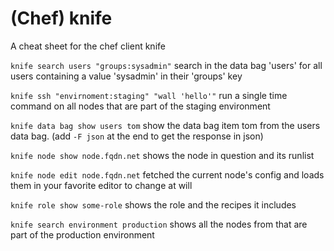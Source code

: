 # (Chef) knife

A cheat sheet for the chef client knife

```knife search users "groups:sysadmin"```
search in the data bag 'users' for all users containing a value 'sysadmin' in their 'groups' key

```knife ssh "envirnoment:staging" "wall 'hello'"```
run a single time command on all nodes that are part of the staging environment

```knife data bag show users tom```
show the data bag item tom from the users data bag.
(add ```-F json``` at the end to get the response in json)

```knife node show node.fqdn.net```
shows the node in question and its runlist

```knife node edit node.fqdn.net```
fetched the current node's config and loads them in your favorite editor to change at will

```knife role show some-role```
shows the role and the recipes it includes

```knife search environment production```
shows all the nodes from that are part of the production environment

